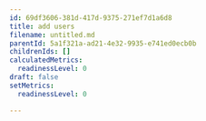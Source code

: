 ```yaml
---
id: 69df3606-381d-417d-9375-271ef7d1a6d8
title: add users
filename: untitled.md
parentId: 5a1f321a-ad21-4e32-9935-e741ed0ecb0b
childrenIds: []
calculatedMetrics:
  readinessLevel: 0
draft: false
setMetrics:
  readinessLevel: 0

---
```

